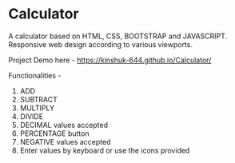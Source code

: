 # Calculator
A calculator based on HTML, CSS, BOOTSTRAP and JAVASCRIPT. Responsive web design according to various viewports.

Project Demo here - https://kinshuk-644.github.io/Calculator/

Functionalities -
1. ADD
2. SUBTRACT
3. MULTIPLY
4. DIVIDE
5. DECIMAL values accepted
6. PERCENTAGE button
7. NEGATIVE values accepted
8. Enter values by keyboard or use the icons provided
